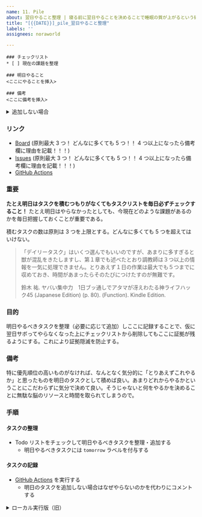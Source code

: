 ```yaml
---
name: 11. Pile
about: 翌日やること整理 | 寝る前に翌日やることを決めることで睡眠の質が上がるという研究結果があります
title: "[{{DATE}}]_pile_翌日やること整理"
labels: ''
assignees: noraworld

---
```


```
### チェックリスト
* [ ] 現在の課題を整理

### 明日やること
<ここにやることを挿入>

### 備考
<ここに備考を挿入>
```

<!-- スクリプトで取得するので上記のコードブロックは（一番最初の YAML フォーマットを除いて）必ず一番上に配置すること！ -->



<details>
<summary>追加しない場合</summary>

```
### チェックリスト
* [ ] 現在の課題を整理

### 明日やること
特になし。

### やらない理由


### 備考
特になし。
```
</details>



### リンク
* [Board](https://github.com/users/noraworld/projects/1) (原則最大 3 つ！ どんなに多くても 5 つ！！ 4 つ以上になったら備考欄に理由を記載！！！)
* [Issues](https://github.com/noraworld/to-do/issues) (原則最大 3 つ！ どんなに多くても 5 つ！！ 4 つ以上になったら備考欄に理由を記載！！！)
* [GitHub Actions](https://github.com/noraworld/diary-templates-assistant/actions/workflows/pile.yml)



### 重要
**たとえ明日はタスクを積むつもりがなくてもタスクリストを毎日必ずチェックすること！** たとえ明日はやらなかったとしても、今現在どのような課題があるのかを毎日把握しておくことが重要である。

積むタスクの数は原則は 3 つを上限とする。どんなに多くても 5 つを超えてはいけない。

> 「デイリータスク」はいくつ選んでもいいのですが、あまりに多すぎると獣が混乱をきたしますし、第１章でも述べたとおり調教師は３つ以上の情報を一気に処理できません。とりあえず１日の作業は最大でも５つまでに収めておき、時間があまったらそのたびにつけたすのが無難です。
>
> 鈴木 祐. ヤバい集中力　1日ブッ通しでアタマが冴えわたる神ライフハック45 (Japanese Edition) (p. 80). (Function). Kindle Edition.



### 目的
明日やるべきタスクを整理（必要に応じて追加）しここに記録することで、仮に翌日サボってやらなくなった上にチェックリストから削除してもここに証拠が残るようにする。これにより証拠隠滅を防止する。



### 備考
特に優先順位の高いものがなければ、なんとなく気分的に「とりあえずこれやるか」と思ったものを明日のタスクとして積めば良い。あまりどれからやるかということにこだわらずに気分で決めて良い。そうじゃないと何をやるかを決めることに無駄な脳のリソースと時間を取られてしまうので。



### 手順
#### タスクの整理
* Todo リストをチェックして明日やるべきタスクを整理・追加する
    * 明日やるべきタスクには `tomorrow` ラベルを付与する

#### タスクの記録
* [GitHub Actions](https://github.com/noraworld/diary-templates-assistant/actions/workflows/pile.yml) を実行する
    * 明日のタスクを追加しない場合はなぜやらないのかを代わりにコメントする

<details>
<summary>ローカル実行版（旧）</summary>

* 以下のコマンドを実行して出力された結果をコピーしコメントとして投稿する
    * macOS の場合は自動的にクリップボードにコピーされるのでこちらを推奨する
    * 明日のタスクを追加しない場合はなぜやらないのかを代わりにコメントする

##### macOS
<details>
<summary>テンプレート全体をコピー</summary>

```shell
gh api "/repos/noraworld/diary-templates/contents/.github/ISSUE_TEMPLATE/pile.md" --jq .content |
  gbase64 --decode |
  awk '/^```/{f++; next} f==1' |
  while IFS= read -r line; do
    if [ "$line" = "<ここにやることを挿入>" ]; then
      gh issue list \
        --repo noraworld/to-do \
        --search "label:today,tomorrow" \
        --json title,url \
        --template '{{range.}}* [{{.title}}]({{.url}}){{"\r\n"}}{{end}}' |
        gtac
    else
      echo "$line"
    fi
  done |
  ghead -c -1 |
  pbcopy &&
  exit 
```
</details>

<details>
<summary>タスクリストのみコピー</summary>

```shell
gh issue list \
  --repo noraworld/to-do \
  --search "label:today,tomorrow" \
  --json title,url \
  --template '{{range.}}* [{{.title}}]({{.url}}){{"\r\n"}}{{end}}' |
  gtac |
  ghead -c -2 |
  pbcopy &&
  exit 
```
</details>

##### Linux
<details>
<summary>テンプレート全体をコピー</summary>

```shell
gh api "/repos/noraworld/diary-templates/contents/.github/ISSUE_TEMPLATE/pile.md" --jq .content |
  base64 --decode |
  awk '/^```/{f++; next} f==1' |
  while IFS= read -r line; do
    if [ "$line" = "<ここにやることを挿入>" ]; then
      gh issue list \
        --repo noraworld/to-do \
        --search "label:today,tomorrow" \
        --json title,url \
        --template '{{range.}}* [{{.title}}]({{.url}}){{"\r\n"}}{{end}}' |
        tac
    else
      echo "$line"
    fi
  done 
```
</details>

<details>
<summary>タスクリストのみコピー</summary>

```shell
gh issue list \
  --repo noraworld/to-do \
  --search "label:today,tomorrow" \
  --json title,url \
  --template '{{range.}}* [{{.title}}]({{.url}}){{"\r\n"}}{{end}}' |
  tac
```
</details>
</details>
